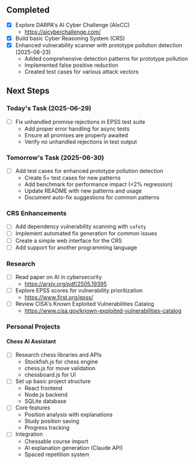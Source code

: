 ## Completed
- [x] Explore DARPA's AI Cyber Challenge (AIxCC)
  - https://aicyberchallenge.com/
- [x] Build basic Cyber Reasoning System (CRS)
- [x] Enhanced vulnerability scanner with prototype pollution detection (2025-06-23)
  - Added comprehensive detection patterns for prototype pollution
  - Implemented false positive reduction
  - Created test cases for various attack vectors

## Next Steps
### Today's Task (2025-06-29)
- [ ] Fix unhandled promise rejections in EPSS test suite
  - Add proper error handling for async tests
  - Ensure all promises are properly awaited
  - Verify no unhandled rejections in test output

### Tomorrow's Task (2025-06-30)
- [ ] Add test cases for enhanced prototype pollution detection
  - Create 5+ test cases for new patterns
  - Add benchmark for performance impact (<2% regression)
  - Update README with new patterns and usage
  - Document auto-fix suggestions for common patterns

### CRS Enhancements
- [ ] Add dependency vulnerability scanning with `safety`
- [ ] Implement automated fix generation for common issues
- [ ] Create a simple web interface for the CRS
- [ ] Add support for another programming language

### Research
- [ ] Read paper on AI in cybersecurity
  - https://arxiv.org/pdf/2505.19395
- [ ] Explore EPSS scores for vulnerability prioritization
  - https://www.first.org/epss/
- [ ] Review CISA's Known Exploited Vulnerabilities Catalog
  - https://www.cisa.gov/known-exploited-vulnerabilities-catalog

### Personal Projects
#### Chess AI Assistant
- [ ] Research chess libraries and APIs
  - Stockfish.js for chess engine
  - chess.js for move validation
  - chessboard.js for UI
- [ ] Set up basic project structure
  - React frontend
  - Node.js backend
  - SQLite database
- [ ] Core features
  - Position analysis with explanations
  - Study position saving
  - Progress tracking
- [ ] Integration
  - Chessable course import
  - AI explanation generation (Claude API)
  - Spaced repetition system
